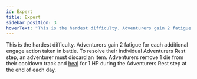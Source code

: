 ```yaml
---
id: Expert
title: Expert
sidebar_position: 3
hoverText: "This is the hardest difficulty. Adventurers gain 2 fatigue for each additional engage action taken in battle. To resolve their individual Adventurers Rest step, an adventurer must discard an item. Adventurers remove 1 die from their cooldown track and heal for 1 HP during the Adventurers Rest step at the end of each day."
---
```


This is the hardest difficulty. Adventurers gain 2 fatigue for each additional engage action taken in battle. To resolve their individual Adventurers Rest step, an adventurer must discard an item. Adventurers remove 1 die from their cooldown track and [heal](/docs/all/glossary/healing) for 1 HP during the Adventurers Rest step at the end of each day.
